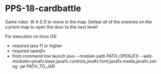 # PPS-18-cardbattle

Game rules:
W A S D to move in the map.
Defeat all of the enemies on the current map to open the door to the next level!

For execution on linux OS:
- required java 11 or higher
- required openjfx 
- from command line launch java --module-path PATH_OPENJFX --add-modules=javafx.base,javafx.controls,javafx.fxml,javafx.media,javafx.swing
  -jar PATH_TO_JAR
